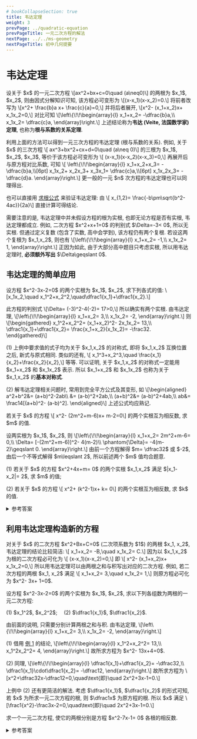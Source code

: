 ```yaml
---
# bookCollapseSection: true
title: 韦达定理
weight: 3
prevPage: ../quadratic-equation
prevPageTitle: 一元二次方程的解法
nextPage: ../../ms-geometry
nextPageTitle: 初中几何提要
---
```


# 韦达定理

<p>设关于 $x$ 的一元二次方程 
\[ax^2+bx+c=0\quad (a\neq0)\]
的两根为 $x_1$, $x_2$, 则由因式分解知识可知, 该方程必可变形为 
\[(x-x_1)(x-x_2)=0.\]
将前者改写为 
\[x^2+ \frac{b}a x+ \frac{c}{a}=0,\]
并将后者展开, 
\[x^2- (x_1+x_2)x+ x_1x_2=0,\]
对比可知
\[\left\{\!\!\begin{array}{l}
    x_1+x_2= -\dfrac{b}a,\\
    x_1x_2= \dfrac{c}a,
\end{array}\right.\]
上述结论称为<strong>韦达 (Veite, 法国数学家) 定理</strong>, 也称为<strong>根与系数的关系定理</strong>.</p>

<myremark>
    <p>利用上面的方法可以得到一元三次方程的韦达定理 (根与系数的关系). 例如, 关于 $x$ 的三次方程 \[
        ax^3+bx^2+cx+d=0\quad (a\neq 0)\]
    的三根为 $x_1$, $x_2$, $x_3$, 等价于该方程必可变形为 \[
        (x-x_1)(x-x_2)(x-x_3)=0,\]
    再展开后与原方程对比系数, 可知 \[
    \left\{\!\!\begin{array}{l}
        x_1+x_2+x_3= -\dfrac{b}a,\\[6pt]
        x_1x_2+ x_2x_3+ x_3x_1= \dfrac{c}a,\\[6pt]
        x_1x_2x_3= -\dfrac{d}a.
    \end{array}\right.\]
    更一般的一元 $n$ 次方程的韦达定理也可以同理得出.</p>
</myremark>

也可以直接用 [求根公式](../quadratic-equation#求根公式) 来验证韦达定理: 由 \\[
    x_{1,2}= \frac{-b\pm\sqrt{b^2-4ac}}{2a}\\]
直接计算可得结论.

<p>需要注意的是, 韦达定理中并未假设方程的根为实根, 也即无论方程是否有实根, 韦达定理都成立. 例如, 二次方程 $x^2+x+1=0$ 的判别式 $\Delta=-3< 0$, 所以无实根. 但通过定义复数 (包含了实数, 高中会学到), 该方程仍有两个复根. 若设这两个复根为 $x_1,x_2$, 则也有
\[\left\{\!\!\begin{array}{l}
    x_1+x_2= -1,\\
    x_1x_2= 1,
\end{array}\right.\]
正因为如此, 由于大部分高中题目只考虑实根, 所以用韦达定理时, <strong>必须额外写出</strong> $\Delta\geqslant 0$.</p>

## 韦达定理的简单应用

<myexample id="例 1">
    <p>设方程 $x^2-3x-2=0$ 的两个实根为 $x_1$, $x_2$, 求下列各式的值: \[x_1x_2,\quad x_1^2+x_2^2,\quad\dfrac1{x_1}+\dfrac1{x_2}.\]</p>
</myexample>
<mysolution>
    <p>此方程的判别式
    \[\Delta= (-3)^2-4(-2)= 17>0,\]
    所以确实有两个实根. 由韦达定理, \[\left\{\!\!\begin{array}{l}
        x_1+x_2= 3,\\
        x_1x_2= -2,
    \end{array}\right.\] 则 \[\begin{gathered}
        x_1^2+x_2^2= (x_1+x_2)^2- 2x_1x_2= 13,\\
        \dfrac1{x_1}+\dfrac1{x_2}= \frac{x_1+x_2}{x_1x_2}= -\frac32.
    \end{gathered}\]</p>
</mysolution>

<myremark>
    <p>(1) 上例中要求值的式子均为关于 $x_1,x_2$ 的对称式, 即将 $x_1,x_2$ 互换位置之后, 新式与原式相同. 类似的还有, \[
        x_1^3+x_2^3,\quad \frac{x_1}{x_2}+\frac{x_2}{x_2},\]
    等等. 可以证明, 关于 $x_1,x_2$ 的对称式一定能用 $x_1+x_2$ 和 $x_1x_2$ 表示. 所以 $x_1+x_2$ 和 $x_1x_2$ 也称为关于 $x_1,x_2$ 的<strong>基本对称式</strong>.</p>
    <p>(2) 解韦达定理相关问题时, 常用到完全平方公式及其变形, 如 \[\begin{aligned}
        a^2+b^2&= (a+b)^2-2ab\\
            &= (a-b)^2+2ab,\\
        (a+b)^2&= (a-b)^2+4ab,\\
        ab&= \frac14[(a+b)^2- (a-b)^2].
    \end{aligned}\]
    上述公式均应熟记.</p>
</myremark>

<myexample>
    <p>若关于 $x$ 的方程 \[
        x^2- (2m^2+m-6)x+ m-2=0\]
    的两个实根互为相反数, 求 $m$ 的值.</p>
</myexample>

<mysolution>
    <p>设两实根为 $x_1$, $x_2$, 则 \[\left\{\!\!\begin{array}{l}
        x_1+x_2= 2m^2+m-6= 0,\\
        \Delta= [-(2m^2+m-6)]^2- 4(m-2)\\
        \phantom{\Delta}= -4(m-2)\geqslant 0.
    \end{array}\right.\] 由前一个方程解得 $m= \dfrac32$ 或 $-2$, 由后一个不等式解得 $m\leqslant 2$, 所以前述两个 $m$ 值均合题意.</p>
</mysolution>

<myexercise>
    <p>(1) 若关于 $x$ 的方程 $x^2+4x+m= 0$ 的两个实根 $x_1,x_2$ 满足 $|x_1- x_2|= 2$, 求 $m$ 的值;</p>
    <p>(2) 若关于 $x$ 的方程 \[
        x^2+ (k^2-1)x+ k= 0\]
    的两个实根互为相反数, 求 $k$ 的值.</p>
</myexercise>

<details><summary>参考答案</summary>
    <p>(1) (简解) 利用 \[
        |x_1- x_2|^2= (x_1+x_2)^2- 4x_1 x_2\]
    和韦达定理可知, $4= 4^2- 4m$, 则 $m=3$, 此时 $\Delta= 4>0$, 符合题意;</p>
    <p>(2) (简解) 由两实根互为相反数和韦达定理知, $k^2-1= 0$, 则 $k= \pm1$, 再检验判别式知, $k=-1$.</p>
</details>

## 利用韦达定理构造新的方程

<p>对关于 $x$ 的二次方程 $x^2+Bx+C=0$ (二次项系数为 $1$) 的两根 $x_1, x_2$, 韦达定理的结论比较简洁: \[
    x_1+x_2= -B,\quad x_1x_2= C.\]
因为以 $x_1,x_2$ 为根的二次方程必可化为 \[
    (x-x_1)(x-x_2)=0,\]
即 \[
    x^2- (x_1+x_2)x+ x_1x_2=0,\]
所以用韦达定理可以由两根之和与积写出对应的二次方程. 例如, 若二次方程的两根 $x_1, x_2$ 满足 \[
    x_1+x_2= 3,\quad x_1x_2= 1,\]
则原方程必可化为 $x^2- 3x+ 1=0$.</p>

<myexample>
    <p>设方程 $x^2-3x-2=0$ 的两个实根为 $x_1$, $x_2$, 求以下列各组数为两根的一元二次方程:</p>
    <p>(1) $x_1^2$, $x_2^2$;&emsp; (2) $\dfrac1{x_1}$, $\dfrac1{x_2}$.</p>
</myexample>
<mysolution>
    <p>由前面的说明, 只需要分别计算两根之和与积. 由韦达定理, \[\left\{\!\!\begin{array}{l}
        x_1+x_2= 3,\\
        x_1x_2= -2,
    \end{array}\right.\]</p>
    <p>(1) 借用 <a href="#例 1">例 1</a> 的结论, \[\left\{\!\!\begin{array}{l}
        x_1^2+x_2^2= 13,\\
        x_1^2x_2^2= 4,
    \end{array}\right.\] 故所求方程为 $x^2- 13x+4=0$.</p>
    <p>(2) 同理, \[\left\{\!\!\begin{array}{l}
        \dfrac1{x_1}+\dfrac1{x_2}= -\dfrac32,\\
        \dfrac1{x_1}\cdot\dfrac1{x_2}= -\dfrac12,
    \end{array}\right.\] 故所求方程为 \[x^2+\dfrac32x-\dfrac12=0,\quad\text{即}\quad 2x^2+3x-1=0.\]</p>
</mysolution>

<myremark>
    <p>上例中 (2) 还有更简洁的解法. 考虑 $\dfrac1{x_1}$, $\dfrac1{x_2}$ 的形式可知, 若 $x$ 为所求一元二次方程的根, 则 $\dfrac1x$ 为原方程的根. 所以 $x$ 满足 \[\frac1{x^2}-\frac3x-2=0,\quad\text{即}\quad 2x^2+3x-1=0.\]</p>
</myremark>

<myexercise>
    <p>求一个一元二次方程, 使它的两根分别是方程 $x^2-7x-1= 0$ 各根的相反数.</p>
</myexercise>

<details><summary>参考答案</summary>
    <p>$x^2+7x-1=0$.</p>
</details>
